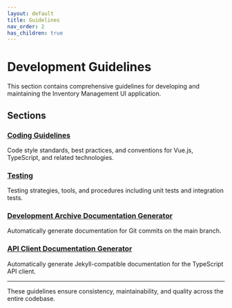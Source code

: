 ```yaml
---
layout: default
title: Guidelines
nav_order: 2
has_children: true
---
```


# Development Guidelines

This section contains comprehensive guidelines for developing and maintaining the Inventory Management UI application.

## Sections

### [Coding Guidelines](coding-guidelines)

Code style standards, best practices, and conventions for Vue.js, TypeScript, and related technologies.

### [Testing](testing)

Testing strategies, tools, and procedures including unit tests and integration tests.

### [Development Archive Documentation Generator](generate-commit-docs)

Automatically generate documentation for Git commits on the main branch.

### [API Client Documentation Generator](generate-api-client-docs)

Automatically generate Jekyll-compatible documentation for the TypeScript API client.

---

These guidelines ensure consistency, maintainability, and quality across the entire codebase.
